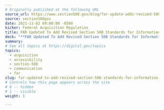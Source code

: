 ```yaml
---
# Originally published at the following URL
source_url: https://www.section508.gov/blog/far-update-adds-revised-508-standards/
source: section508gov
date: 2021-11-02 09:00:00 -0500
kicker: Federal Acquisition Regulation
title: FAR Updated To Add Revised Section 508 Standards for Information and Communication Technology
deck: "**FAR Updated To Add Revised Section 508 Standards for Information and Communication Technology**&mdash;On January 18, 2017, the U.S. Access Board issued a final rule (the Revised 508 Standards) that updated accessibility requirements covered by Section 508 for Information and Communication Technology (ICT). Read more about the final FAR rule update and changes effective as of September 10, 2021."
summary: 
# See all topics at https://digital.gov/topics
topics:
  - acquisition
  - accessibility
  - section-508
  - communication
  - far
slug: far-updated-to-add-revised-section-508-standards-for-information-and-communication-technology
# Controls how this page appears across the site
# 0 -- hidden
# 1 -- visible
weight: 1

---
```

